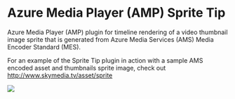 # Azure Media Player (AMP) Sprite Tip

Azure Media Player (AMP) plugin for timeline rendering of a video thumbnail image sprite that is generated from Azure Media Services (AMS) Media Encoder Standard (MES).

For an example of the Sprite Tip plugin in action with a sample AMS encoded asset and thumbnails sprite image, check out http://www.skymedia.tv/asset/sprite

![](https://skymedia.azureedge.net/docs/08.01-MediaThumbnailSprite.png)
